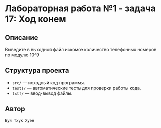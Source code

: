 # Лабораторная работа №1 - задача 17: Ход конем

## Описание
Выведите в выходной файл искомое количество телефонных номеров по модулю 10^9

## Структура проекта
- `src/` — исходный код программы.
- `tests/` — автоматические тесты для проверки работы кода.
- `txtf/` — ввод-вывод файлы.

## Автор
    Буй Тхук Хуен